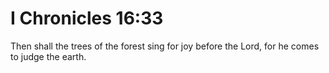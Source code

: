 # I Chronicles 16:33

Then shall the trees of the forest sing for joy before the Lord, for he comes to judge the earth.
